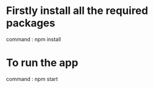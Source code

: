 # Firstly install all the required packages
command : npm install
# To run the app
command : npm start
